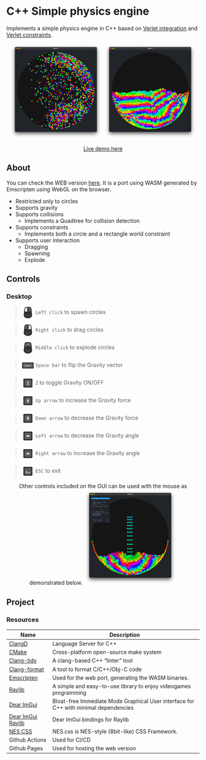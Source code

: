 # C++ Simple physics engine

Implements a simple physics engine in C++ based on [Verlet integration](https://en.wikipedia.org/wiki/Verlet_integration) and [Verlet constraints](https://en.wikipedia.org/wiki/Verlet_integration#Verlet_constraints).

<center>
    <p float="left" align="center">
        <img src=".github/screenshots/screenshot01.png" style="width: 48%"/>
        <img src=".github/screenshots/screenshot02.png" style="width: 48%"/>
    </p>
</center>

<p align="center">
 <a href="https://leandrosq.github.io/cpp-physics-sandbox/">Live demo here</a>
</p>

## About

You can check the WEB version [here](https://leandrosq.github.io/cpp-physics-sandbox/). It is a port using WASM generated by Emscripten using WebGL on the browser.

* Restricted only to circles
* Supports gravity
* Supports collisions
  * Implements a Quadtree for collision detection
* Supports constraints
  * Implements both a circle and a rectangle world constraint
* Supports user interaction
  * Dragging
  * Spawning
  * Explode

## Controls

### Desktop

> <img src=".github/images/Mouse_Left_Key_Dark.png" align="center" height="32"> `Left click` to spawn circles

> <img src=".github/images/Mouse_Right_Key_Dark.png" align="center" height="32"> `Right click` to drag circles

> <img src=".github/images/Mouse_Middle_Key_Dark.png" align="center" height="32"> `Middle click` to explode circles

> <img src=".github/images/Space_Key_Dark.png" align="center" height="32"> `Space bar` to flip the Gravity vector

> <img src=".github/images/Z_Key_Dark.png" align="center" height="32"> `Z` to toggle Gravity ON/OFF

> <img src=".github/images/Arrow_Up_Key_Dark.png" align="center" height="32"> `Up arrow` to increase the Gravity force

> <img src=".github/images/Arrow_Down_Key_Dark.png" align="center" height="32"> `Down arrow` to decrease the Gravity force

> <img src=".github/images/Arrow_Left_Key_Dark.png" align="center" height="32"> `Left arrow` to decrease the Gravity angle

> <img src=".github/images/Arrow_Right_Key_Dark.png" align="center" height="32"> `Right arrow` to increase the Gravity angle

> <img src=".github/images/Esc_Key_Dark.png" align="center" height="32"> `ESC` to exit

<p float="left" align="center">
    <span>Other controls included on the GUI can be used with the mouse as demonstrated below.</span>
    <img src=".github/screenshots/screenshot03.png" style="width: 48%"/>
</p>

## Project

### Resources

| Name | Description |
| -- | -- |
| [ClangD](https://clangd.llvm.org/) | Language Server for C++ |
| [CMake](https://cmake.org/) | Cross-platform open-source make system |
| [Clang-tidy](https://clang.llvm.org/extra/clang-tidy/) | A clang-based C++ “linter” tool |
| [Clang-format](https://clang.llvm.org/docs/ClangFormat.html) | A tool to format C/C++/Obj-C code |
| [Emscripten](https://emscripten.org/) | Used for the web port, generating the WASM binaries. |
| [Raylib](https://www.raylib.com/) | A simple and easy-to-use library to enjoy videogames programming |
| [Dear ImGui](https://www.github.com/ocornut/imgui) | Bloat-free Immediate Mode Graphical User interface for C++ with minimal dependencies |
| [Dear ImGui Raylib](https:://github.com/RobLoach/raylib-imgui) | Dear ImGui bindings for Raylib |
| [NES CSS](https://nostalgic-css.github.io/NES.css/) | NES.css is NES-style (8bit-like) CSS Framework. |
| Github Actions | Used for CI/CD |
| Github Pages | Used for hosting the web version |
